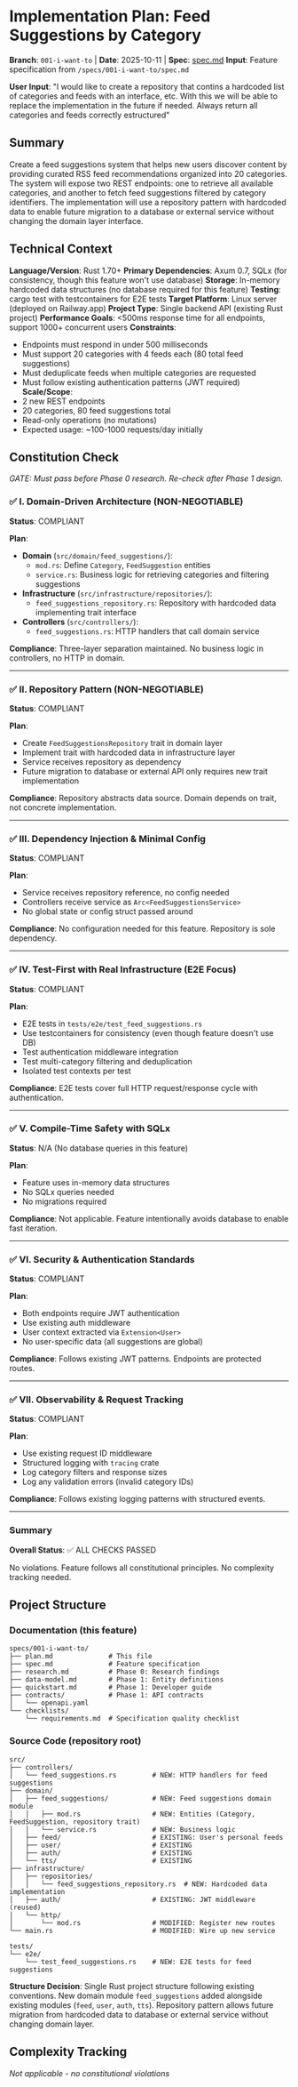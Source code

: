 # Implementation Plan: Feed Suggestions by Category

**Branch**: `001-i-want-to` | **Date**: 2025-10-11 | **Spec**: [spec.md](./spec.md)
**Input**: Feature specification from `/specs/001-i-want-to/spec.md`

**User Input**: "I would like to create a repository that contins a hardcoded list of categories and feeds with an interface, etc. With this we will be able to replace the implementation in the future if needed. Always return all categories and feeds correctly estructured"

## Summary

Create a feed suggestions system that helps new users discover content by providing curated RSS feed recommendations organized into 20 categories. The system will expose two REST endpoints: one to retrieve all available categories, and another to fetch feed suggestions filtered by category identifiers. The implementation will use a repository pattern with hardcoded data to enable future migration to a database or external service without changing the domain layer interface.

## Technical Context

**Language/Version**: Rust 1.70+
**Primary Dependencies**: Axum 0.7, SQLx (for consistency, though this feature won't use database)
**Storage**: In-memory hardcoded data structures (no database required for this feature)
**Testing**: cargo test with testcontainers for E2E tests
**Target Platform**: Linux server (deployed on Railway.app)
**Project Type**: Single backend API (existing Rust project)
**Performance Goals**: <500ms response time for all endpoints, support 1000+ concurrent users
**Constraints**:
- Endpoints must respond in under 500 milliseconds
- Must support 20 categories with 4 feeds each (80 total feed suggestions)
- Must deduplicate feeds when multiple categories are requested
- Must follow existing authentication patterns (JWT required)
**Scale/Scope**:
- 2 new REST endpoints
- 20 categories, 80 feed suggestions total
- Read-only operations (no mutations)
- Expected usage: ~100-1000 requests/day initially

## Constitution Check

*GATE: Must pass before Phase 0 research. Re-check after Phase 1 design.*

### ✅ I. Domain-Driven Architecture (NON-NEGOTIABLE)

**Status**: COMPLIANT

**Plan**:
- **Domain** (`src/domain/feed_suggestions/`):
  - `mod.rs`: Define `Category`, `FeedSuggestion` entities
  - `service.rs`: Business logic for retrieving categories and filtering suggestions
- **Infrastructure** (`src/infrastructure/repositories/`):
  - `feed_suggestions_repository.rs`: Repository with hardcoded data implementing trait interface
- **Controllers** (`src/controllers/`):
  - `feed_suggestions.rs`: HTTP handlers that call domain service

**Compliance**: Three-layer separation maintained. No business logic in controllers, no HTTP in domain.

---

### ✅ II. Repository Pattern (NON-NEGOTIABLE)

**Status**: COMPLIANT

**Plan**:
- Create `FeedSuggestionsRepository` trait in domain layer
- Implement trait with hardcoded data in infrastructure layer
- Service receives repository as dependency
- Future migration to database or external API only requires new trait implementation

**Compliance**: Repository abstracts data source. Domain depends on trait, not concrete implementation.

---

### ✅ III. Dependency Injection & Minimal Config

**Status**: COMPLIANT

**Plan**:
- Service receives repository reference, no config needed
- Controllers receive service as `Arc<FeedSuggestionsService>`
- No global state or config struct passed around

**Compliance**: No configuration needed for this feature. Repository is sole dependency.

---

### ✅ IV. Test-First with Real Infrastructure (E2E Focus)

**Status**: COMPLIANT

**Plan**:
- E2E tests in `tests/e2e/test_feed_suggestions.rs`
- Use testcontainers for consistency (even though feature doesn't use DB)
- Test authentication middleware integration
- Test multi-category filtering and deduplication
- Isolated test contexts per test

**Compliance**: E2E tests cover full HTTP request/response cycle with authentication.

---

### ✅ V. Compile-Time Safety with SQLx

**Status**: N/A (No database queries in this feature)

**Plan**:
- Feature uses in-memory data structures
- No SQLx queries needed
- No migrations required

**Compliance**: Not applicable. Feature intentionally avoids database to enable fast iteration.

---

### ✅ VI. Security & Authentication Standards

**Status**: COMPLIANT

**Plan**:
- Both endpoints require JWT authentication
- Use existing auth middleware
- User context extracted via `Extension<User>`
- No user-specific data (all suggestions are global)

**Compliance**: Follows existing JWT patterns. Endpoints are protected routes.

---

### ✅ VII. Observability & Request Tracking

**Status**: COMPLIANT

**Plan**:
- Use existing request ID middleware
- Structured logging with `tracing` crate
- Log category filters and response sizes
- Log any validation errors (invalid category IDs)

**Compliance**: Follows existing logging patterns with structured events.

---

### Summary

**Overall Status**: ✅ ALL CHECKS PASSED

No violations. Feature follows all constitutional principles. No complexity tracking needed.

## Project Structure

### Documentation (this feature)

```
specs/001-i-want-to/
├── plan.md              # This file
├── spec.md              # Feature specification
├── research.md          # Phase 0: Research findings
├── data-model.md        # Phase 1: Entity definitions
├── quickstart.md        # Phase 1: Developer guide
├── contracts/           # Phase 1: API contracts
│   └── openapi.yaml
└── checklists/
    └── requirements.md  # Specification quality checklist
```

### Source Code (repository root)

```
src/
├── controllers/
│   └── feed_suggestions.rs         # NEW: HTTP handlers for feed suggestions
├── domain/
│   ├── feed_suggestions/           # NEW: Feed suggestions domain module
│   │   ├── mod.rs                  # NEW: Entities (Category, FeedSuggestion, repository trait)
│   │   └── service.rs              # NEW: Business logic
│   ├── feed/                       # EXISTING: User's personal feeds
│   ├── user/                       # EXISTING
│   ├── auth/                       # EXISTING
│   └── tts/                        # EXISTING
├── infrastructure/
│   ├── repositories/
│   │   └── feed_suggestions_repository.rs  # NEW: Hardcoded data implementation
│   ├── auth/                       # EXISTING: JWT middleware (reused)
│   └── http/
│       └── mod.rs                  # MODIFIED: Register new routes
└── main.rs                         # MODIFIED: Wire up new service

tests/
└── e2e/
    └── test_feed_suggestions.rs    # NEW: E2E tests for feed suggestions
```

**Structure Decision**: Single Rust project structure following existing conventions. New domain module `feed_suggestions` added alongside existing modules (`feed`, `user`, `auth`, `tts`). Repository pattern allows future migration from hardcoded data to database or external service without changing domain layer.

## Complexity Tracking

*Not applicable - no constitutional violations*
